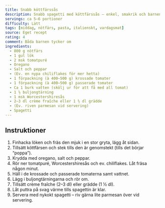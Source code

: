 ```yaml
---
title: Snabb köttfärssås
description: Snabb spagetti med köttfärssås – enkel, smakrik och barnens favorit. Med lök, tomatpuré och en skvätt Worcestershiresås får den djup smak. Lägg till lite chiliflakes om du vill ha mer hetta, och toppa med parmesan för lyxigare känsla.
servings: ca 5–6 portioner
difficulty: Lätt
tags: [middag, nötfärs, pasta, italienskt, vardagsmat]
source: Eget recept
rating: 4
comment: Båda barnen tycker om
ingredients:
  - 800 g nötfärs
  - 1 gul lök
  - 2 msk tomatpuré
  - Oregano
  - Salt och peppar
  - (Ev. en nypa chiliflakes för mer hetta)
  - 1 förpackning (à 400–500 g) krossade tomater
  - 1 förpackning (à 400–500 g) passerade tomater
  - Ca 1 burk vatten (skölj ur för att få med all tomat)
  - 1 ½ buljongtärning
  - 1 msk Worcestershiresås
  - 2–3 dl crème fraîche eller 1 ½ dl grädde
  - (Ev. riven parmesan vid servering)
  - Spagetti
---
```


## Instruktioner

1. Finhacka löken och fräs den mjuk i en stor gryta, lägg åt sidan.
2. Tillsätt köttfärsen och stek tills den är genomstekt (tills det börjar “poppa”).
3. Krydda med oregano, salt och peppar.
4. Rör ner tomatpuré, Worcestershiresås och ev. chiliflakes. Låt fräsa någon minut.
5. Häll i de krossade och passerade tomaterna samt vattnet.
6. Lägg i buljongtärningarna och rör om.
7. Tillsätt crème fraîche (2–3 dl) eller grädde (1 ½ dl).
8. Låt puttra på svag värme tills spagettin är klar.
9. Servera med nykokt spagetti – riv gärna lite parmesan över vid servering.
